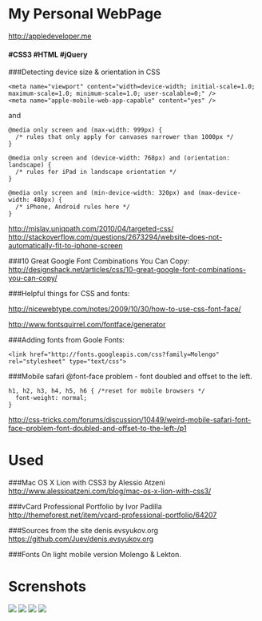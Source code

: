 My Personal WebPage
=
http://appledeveloper.me




#### #CSS3 #HTML #jQuery


###Detecting device size & orientation in CSS

	<meta name="viewport" content="width=device-width; initial-scale=1.0; maximum-scale=1.0; minimum-scale=1.0; user-scalable=0;" />
	<meta name="apple-mobile-web-app-capable" content="yes" />
and

	@media only screen and (max-width: 999px) {
	  /* rules that only apply for canvases narrower than 1000px */
	}

	@media only screen and (device-width: 768px) and (orientation: landscape) {
	  /* rules for iPad in landscape orientation */
	}

	@media only screen and (min-device-width: 320px) and (max-device-width: 480px) {
	  /* iPhone, Android rules here */
	}
http://mislav.uniqpath.com/2010/04/targeted-css/
http://stackoverflow.com/questions/2673294/website-does-not-automatically-fit-to-iphone-screen





###10 Great Google Font Combinations You Can Copy:
http://designshack.net/articles/css/10-great-google-font-combinations-you-can-copy/


###Helpful things for CSS and fonts:

http://nicewebtype.com/notes/2009/10/30/how-to-use-css-font-face/

http://www.fontsquirrel.com/fontface/generator

###Adding fonts from Goole Fonts:

	<link href="http://fonts.googleapis.com/css?family=Molengo" rel="stylesheet" type="text/css">


###Mobile safari @font-face problem - font doubled and offset to the left.

	h1, h2, h3, h4, h5, h6 { /*reset for mobile browsers */
  	  font-weight: normal;
	}
http://css-tricks.com/forums/discussion/10449/weird-mobile-safari-font-face-problem-font-doubled-and-offset-to-the-left-/p1

Used
==

###Mac OS X Lion with CSS3 by Alessio Atzeni
http://www.alessioatzeni.com/blog/mac-os-x-lion-with-css3/

###vCard Professional Portfolio by Ivor Padilla
http://themeforest.net/item/vcard-professional-portfolio/64207

###Sources from the site denis.evsyukov.org
https://github.com/Juev/denis.evsyukov.org

###Fonts
On light mobile version Molengo & Lekton.


Screnshots
=
![](https://raw.github.com/Constantine-Fry/constantine-fry.github.com/master/screenshots/1.png)
![](https://raw.github.com/Constantine-Fry/constantine-fry.github.com/master/screenshots/2.png)
![](https://raw.github.com/Constantine-Fry/constantine-fry.github.com/master/screenshots/3.png)
![](https://raw.github.com/Constantine-Fry/constantine-fry.github.com/master/screenshots/4.png)